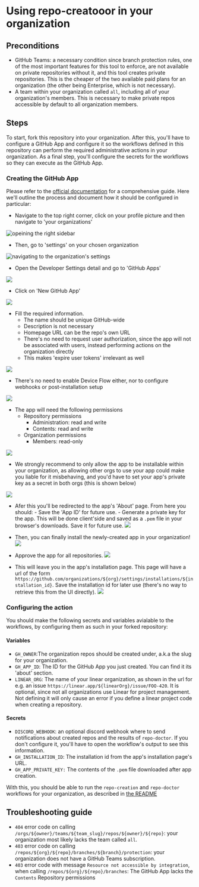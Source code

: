 # Using repo-creatooor in your organization

## Preconditions

- GitHub Teams: a necessary condition since branch protection rules, one of the most important features for this tool to enforce, are not available on private repositories without it, and this tool creates private repositories. This is the cheaper of the two available paid plans for an organization (the other being Enterprise, which is not necessary).
- A team within your organization called `all`, including all of your organization's members. This is necessary to make private repos accessible by default to all organization members.

## Steps

To start, fork this repository into your organization.
After this, you'll have to configure a GitHub App and configure it so the workflows defined in this repository can perform the required administrative actions in your organization.
As a final step, you'll configure the secrets for the workflows so they can execute as the GitHub App.

### Creating the GitHub App

Please refer to the [official documentation](https://docs.github.com/en/apps/creating-github-apps/registering-a-github-app/registering-a-github-app) for a comprehensive guide. Here we'll outline the process and document how it should be configured in particular:

- Navigate to the top right corner, click on your profile picture and then navigate to 'your organizations'

![opeining the right sidebar](./resources/app-creation-1.png)

- Then, go to 'settings' on your chosen organization

![navigating to the organization's settings](./resources/app-creation-2.png)

- Open the Developer Settings detail and go to 'GitHub Apps'

![](./resources/app-creation-4.png)

- Click on 'New GitHub App'

![](./resources/app-creation-5.png)

- Fill the required information.
  - The name should be unique GitHub-wide
  - Description is not necessary
  - Homepage URL can be the repo's own URL
  - There's no need to request user authorization, since the app will not be associated with users, instead performing actions on the organization directly
  - This makes 'expire user tokens' irrelevant as well

![](./resources/app-creation-6.png)

- There's no need to enable Device Flow either, nor to configure webhooks or post-installation setup

![](./resources/app-creation-7.png)

- The app will need the following permissions
  - Repository permissions
    - Administration: read and write
    - Contents: read and write
  - Organization permissions
    - Members: read-only

![](./resources/app-creation-8.png)

- We strongly recommend to only allow the app to be installable within your organization, as allowing other orgs to use your app could make you liable for it misbehaving, and you'd have to set your app's private key as a secret in both orgs (this is shown below)

![](./resources/app-creation-9.png)

- Afer this you'll be redirected to the app's 'About' page. From here you should: - Save the 'App ID' for future use. - Generate a private key for the app. This will be done client'side and saved as a `.pem` file in your browser's downloads. Save it for future use.
  ![](./resources/app-creation-10.png)

- Then, you can finally install the newly-created app in your organization!
  ![](./resources/app-creation-11.png)

- Approve the app for all repositories.
  ![](./resources/app-creation-12.png)

- This will leave you in the app's installation page. This page will have a url of the form `https://github.com/organizations/${org}/settings/installations/${installation_id}`. Save the installation id for later use (there's no way to retrieve this from the UI directly).
  ![](./resources/app-creation-13.png)

### Configuring the action

You should make the following secrets and variables avialable to the workflows, by configuring them as such in your forked repository:

#### Variables

- `GH_OWNER`:The organization repos should be created under, a.k.a the slug for your organization.
- `GH_APP_ID`: The ID for the GitHub App you just created. You can find it its 'about' section.
- `LINEAR_ORG`: The name of your linear organization, as shown in the url for e.g. an issue `https://linear.app/${linearOrg}/issue/FOO-420`. It is optional, since not all organizations use Linear for project management. Not defining it will only cause an error if you define a linear project code when creating a repository.

#### Secrets

- `DISCORD_WEBHOOK`: an optional discord webhook where to send notifications about created repos and the results of `repo-doctor`. If you don't configure it, you'll have to open the workflow's output to see this information.
- `GH_INSTALLATION_ID`: The installation id from the app's installation page's URL.
- `GH_APP_PRIVATE_KEY:` The contents of the `.pem` file downloaded after app creation.

With this, you should be able to run the `repo-creation` and `repo-doctor` workflows for your organization, as described in [the README](../README.md)

## Troubleshooting guide

- `404` error code on calling `/orgs/${owner}/teams/${team_slug}/repos/${owner}/${repo}`: your organization most likely lacks the team called `all`.
- `403` error code on calling `/repos/${org}/${repo}/branches/${branch}/protection`: your organization does not have a GitHub Teams subscription.
- `403` error code with message `Resource not accessible by integration`, when calling `/repos/${org}/${repo}/branches`: The GitHub App lacks the `Contents` Repository permissions
